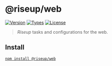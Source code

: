 # @riseup/web

[![Version](https://img.shields.io/npm/v/@riseup/web.svg)](https://www.npmjs.com/package/@riseup/web)
[![Types](https://img.shields.io/npm/types/@riseup/web.svg)](https://www.npmjs.com/package/@riseup/web)
[![License](https://img.shields.io/github/license/rafamel/riseup.svg)](https://github.com/rafamel/riseup/blob/master/LICENSE)

> _Riseup_ tasks and configurations for the web.

## Install

[`npm install @riseup/web`](https://www.npmjs.com/package/@riseup/web)
